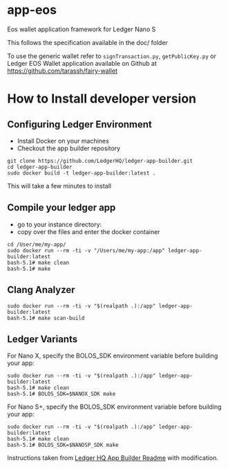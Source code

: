 # app-eos

Eos wallet application framework for Ledger Nano S

This follows the specification available in the doc/ folder

To use the generic wallet refer to `signTransaction.py`, `getPublicKey.py` or Ledger EOS Wallet application available on Github at https://github.com/tarassh/fairy-wallet

# How to Install developer version
## Configuring Ledger Environment

* Install Docker on your machines
* Checkout the app builder repository

```
git clone https://github.com/LedgerHQ/ledger-app-builder.git
cd ledger-app-builder
sudo docker build -t ledger-app-builder:latest .
```

This will take a few minutes to install

## Compile your ledger app

* go to your instance directory:
* copy over the files and enter the docker container
```
cd /User/me/my-app/
sudo docker run --rm -ti -v "/Users/me/my-app:/app" ledger-app-builder:latest
bash-5.1# make clean
bash-5.1# make
```

## Clang Analyzer

```
sudo docker run --rm -ti -v "$(realpath .):/app" ledger-app-builder:latest
bash-5.1# make scan-build
```

## Ledger Variants

For Nano X, specify the BOLOS_SDK environment variable before building your app:

```
sudo docker run --rm -ti -v "$(realpath .):/app" ledger-app-builder:latest
bash-5.1# make clean
bash-5.1# BOLOS_SDK=$NANOX_SDK make
```

For Nano S+, specify the BOLOS_SDK environment variable before building your app:

```
sudo docker run --rm -ti -v "$(realpath .):/app" ledger-app-builder:latest
bash-5.1# make clean
bash-5.1# BOLOS_SDK=$NANOSP_SDK make
```

Instructions taken from [Ledger HQ App Builder Readme](https://raw.githubusercontent.com/LedgerHQ/ledger-app-builder/master/README.md) with modification.
